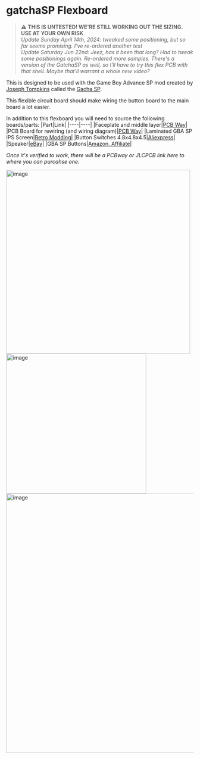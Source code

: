 # gatchaSP Flexboard

> :warning: **THIS IS UNTESTED! WE'RE STILL WORKING OUT THE SIZING. USE AT YOUR OWN RISK**
> <br>*Update Sunday April 14th, 2024: tweaked some positioning, but so far seems promising. I've re-ordered another test*
> <br>*Update Saturday Jun 22nd: Jeez, has it been that long? Had to tweak some positionings again. Re-ordered more samples. There's a version of the GatchaSP as well, so I'll have to try this flex PCB with that shell. Maybe that'll warrant a whole new video?*

This is designed to be used with the Game Boy Advance SP mod created by [Joseph Tompkins](https://ko-fi.com/josephtomkins) called the [Gacha SP](https://www.youtube.com/watch?v=QM45YnBbGOQ).

This flexible circuit board should make wiring the button board to the main board a lot easier.

In addition to this flexboard you will need to source the following boards/parts:
|Part|Link|
|----|----|
|Faceplate and middle layer|[PCB Way](https://www.pcbway.com/project/shareproject/GachaSP_with_Speaker_Miniature_SP_console_4192a5ce.html)|
|PCB Board for rewiring (and wiring diagram)|[PCB Way](https://www.pcbway.com/project/shareproject/Custom_button_board_for_GachaSP_fa33171a.html)|
|Laminated GBA SP IPS Screen|[Retro Modding](https://www.retromodding.com/products/game-boy-advance-sp-ips-3-0inch-laminated-lcd)|
|Button Switches 4.8x4.8x4.5|[Aliexpress](https://www.aliexpress.us/item/3256804096997401.html?spm=a2g0o.order_list.order_list_main.29.59ec1802bsgRpf&gatewayAdapt=glo2usa)|
|Speaker|[eBay](https://www.ebay.com/itm/192292888553?_trkparms=amclksrc%3DITM%26aid%3D777008%26algo%3DPERSONAL.TOPIC%26ao%3D1%26asc%3D20230811123856%26meid%3Dfd54ea30a79047f3a256c025f49bf448%26pid%3D101770%26rk%3D1%26rkt%3D1%26itm%3D192292888553%26pmt%3D1%26noa%3D1%26pg%3D4375194%26algv%3DRecentlyViewedItemsV2&_trksid=p4375194.c101770.m146925&_trkparms=parentrq%3Aafa5a31518e0aab88905efafffffd88a%7Cpageci%3A49d20203-f37f-11ee-bd37-e2ac214ea922%7Ciid%3A1%7Cvlpname%3Avlp_homepage)|
|GBA SP Buttons|[Amazon, Affiliate](https://amzn.to/3TEVo3e)|


*Once it's verified to work, there will be a PCBway or JLCPCB link here to where you can purcahse one.*

<img width="494" alt="image" src="https://github.com/bobwulff/gatchaSPflexboard/assets/107164726/ff415dbd-7f4a-470b-b354-37d34234f70b">

</br>

<img width="376" alt="image" src="https://github.com/bobwulff/gatchaSPflexboard/assets/107164726/01ab53ba-d5a0-4a35-ab5f-3d562d56816a">

</br>

<img width="697" alt="image" src="https://github.com/bobwulff/gatchaSPflexboard/assets/107164726/58f7cc89-e5d0-463c-bbde-54313ac689ee">









